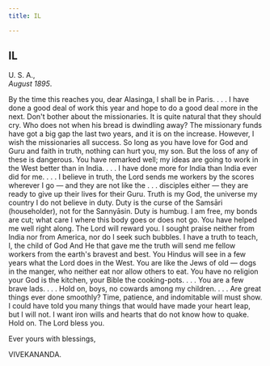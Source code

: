 ```yaml
---
title: IL

---
```





  

  


## IL

U. S. A.,  
*August 1895*.

By the time this reaches you, dear Alasinga, I shall be in Paris. . . .
I have done a good deal of work this year and hope to do a good deal
more in the next. Don't bother about the missionaries. It is quite
natural that they should cry. Who does not when his bread is dwindling
away? The missionary funds have got a big gap the last two years, and it
is on the increase. However, I wish the missionaries all success. So
long as you have love for God and Guru and faith in truth, nothing can
hurt you, my son. But the loss of any of these is dangerous. You have
remarked well; my ideas are going to work in the West better than in
India. . . . I have done more for India than India ever did for me. . .
. I believe in truth, the Lord sends me workers by the scores wherever I
go — and they are not like the . . . disciples either — they are ready
to give up their lives for their Guru. Truth is my God, the universe my
country I do not believe in duty. Duty is the curse of the Samsāri
(householder), not for the Sannyāsin. Duty is humbug. I am free, my
bonds are cut; what care I where this body goes or does not go. You have
helped me well right along. The Lord will reward you. I sought praise
neither from India nor from America, nor do I seek such bubbles. I have
a truth to teach, I, the child of God And He that gave me the truth will
send me fellow workers from the earth's bravest and best. You Hindus
will see in a few years what the Lord does in the West. You are like the
Jews of old — dogs in the manger, who neither eat nor allow others to
eat. You have no religion your God is the kitchen, your Bible the
cooking-pots. . . . You are a few brave lads. . . . Hold on, boys, no
cowards among my children. . . . Are great things ever done smoothly?
Time, patience, and indomitable will must show. I could have told you
many things that would have made your heart leap, but I will not. I want
iron wills and hearts that do not know how to quake. Hold on. The Lord
bless you.

Ever yours with blessings,

VIVEKANANDA.


